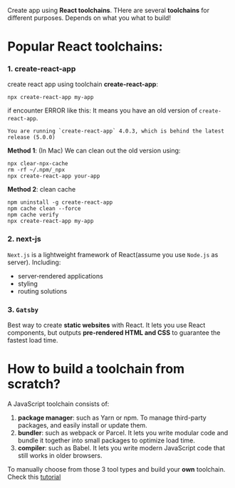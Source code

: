 Create app using **React toolchains**. THere are several **toolchains** for different purposes. Depends on what you what to build!

# Popular **React toolchains**:

### 1. create-react-app

create react app using toolchain **create-react-app**:

```shell
npx create-react-app my-app
```

if encounter ERROR like this: It means you have an old version of `create-react-app`.

```shell
You are running `create-react-app` 4.0.3, which is behind the latest release (5.0.0)
```

**Method 1**: (In Mac) We can clean out the old version using:

```shell
npx clear-npx-cache
rm -rf ~/.npm/_npx
npx create-react-app your-app
```

**Method 2**: clean cache

```shell
npm uninstall -g create-react-app
npm cache clean --force
npm cache verify
npx create-react-app my-app
```

### 2. next-js

`Next.js` is a lightweight framework of React(assume you use `Node.js` as server). Including:

- server‑rendered applications
- styling
- routing solutions

### 3. `Gatsby`

Best way to create **static websites** with React. It lets you use React components, but outputs **pre-rendered HTML and CSS** to guarantee the fastest load time.

# How to build a **toolchain** from scratch?

A JavaScript toolchain consists of:

1. **package manager**: such as Yarn or npm. To manage third-party packages, and easily install or update them.
2. **bundler**: such as webpack or Parcel. It lets you write modular code and bundle it together into small packages to optimize load time.
3. **compiler**: such as Babel. It lets you write modern JavaScript code that still works in older browsers.

To manually choose from those 3 tool types and build your **own** toolchain. Check this [tutorial](https://medium.com/@JedaiSaboteur/creating-a-react-app-from-scratch-f3c693b84658)
